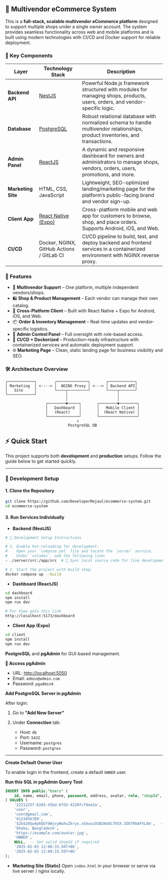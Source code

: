 ## 🛒 Multivendor eCommerce System

This is a **full-stack, scalable multivendor eCommerce platform** designed to support multiple shops under a single owner account. The system provides seamless functionality across web and mobile platforms and is built using modern technologies with CI/CD and Docker support for reliable deployment.

### 🧩 Key Components

| Layer              | Technology Stack                          | Description                                                                                                                      |
| ------------------ | ----------------------------------------- | -------------------------------------------------------------------------------------------------------------------------------- |
| **Backend API**    | [NestJS](https://nestjs.com/)             | Powerful Node.js framework structured with modules for managing shops, products, users, orders, and vendor-specific logic.       |
| **Database**       | [PostgreSQL](https://www.postgresql.org/) | Robust relational database with normalized schema to handle multivendor relationships, product inventories, and transactions.    |
| **Admin Panel**    | [ReactJS](https://react.dev/)             | A dynamic and responsive dashboard for owners and administrators to manage shops, vendors, orders, users, promotions, and more.  |
| **Marketing Site** | HTML, CSS, JavaScript                     | Lightweight, SEO-optimized landing/marketing page for the platform’s public-facing brand and vendor sign-up.                     |
| **Client App**     | [React Native (Expo)](https://expo.dev/)  | Cross-platform mobile and web app for customers to browse, shop, and place orders. Supports Android, iOS, and Web.               |
| **CI/CD**          | Docker, NGINX, GitHub Actions / GitLab CI | CI/CD pipeline to build, test, and deploy backend and frontend services in a containerized environment with NGINX reverse proxy. |

### 🌟 Features

* 🔗 **Multivendor Support** – One platform, multiple independent vendors/shops.
* 🛍️ **Shop & Product Management** – Each vendor can manage their own catalog.
* 📱 **Cross-Platform Client** – Built with React Native + Expo for Android, iOS, and Web.
* 📦 **Order & Inventory Management** – Real-time updates and vendor-specific logistics.
* 🎯 **Admin Control Panel** – Full oversight with role-based access.
* 🚀 **CI/CD + Dockerized** – Production-ready infrastructure with containerized services and automatic deployment support.
* 🌐 **Marketing Page** – Clean, static landing page for business visibility and SEO.

### 🛠️ Architecture Overview

```plaintext
┌────────────┐        ┌──────────────┐       ┌────────────┐
│ Marketing  │ <----> │  NGINX Proxy │ <---> │ Backend API│
│   Site     │        └────┬─────────┘       └────┬───────┘
└────────────┘             │                      │
                           │                      │
                  ┌────────▼─────┐       ┌────────▼────────┐
                  │   Dashboard  │       │   Mobile Client │
                  │   (React)    │       │  (React Native) │
                  └──────────────┘       └─────────────────┘
                                ↕
                            PostgreSQL DB
```


## ⚡ Quick Start

This project supports both **development** and **production** setups. Follow the guide below to get started quickly.

---

### 🔧 Development Setup

#### 1. Clone the Repository

```bash
git clone https://github.com/DeveloperRejaul/ecommerce-system.git
cd ecommerce-system
```

#### 3. Run Services Individually

* **Backend (NestJS)**

```bash
# 🔧 Development Setup Instructions

# 1. Enable hot-reloading for development:
#    Open your `compose.yml` file and locate the `server` service.
#    Under `volumes`, add the following line:
- ./server/src:/app/src  # 🔁 Sync local source code for live development

# 2. Start the project with build step:
docker compose up --build
```

* **Dashboard (ReactJS)**

```bash
cd dashboard
npm install
npm run dev

# For View goto this link
http://localhost:5173/dashboard
```

* **Client App (Expo)**

```bash
cd client
npm install
npm run dev
```

**PostgreSQL** and **pgAdmin** for GUI-based management.

**🚀 Access pgAdmin**

* URL: [http://localhost:5050](http://localhost:5050)
* Email: `admin@admin.com`
* Password: `pgadmin4`

**Add PostgreSQL Server in pgAdmin**

After login:

1. Go to **"Add New Server"**
2. Under **Connection** tab:

   * Host: `db`
   * Port: `5432`
   * Username: `postgres`
   * Password: `postgres`

---

**Create Default Owner User**

To enable login in the frontend, create a default `OWNER` user.

**Run this SQL in pgAdmin Query Tool**:

```sql
INSERT INTO public."Users" (
    id, name, email, phone, password, address, avatar, role, "shopId", "createdAt", "updatedAt"
) VALUES (
    '2221225f-6285-45bd-bfd3-4220fcf8ea2a', 
    'user', 
    'user@gmail.com', 
    '0123456789', 
    '$2b$10$w4p6QGfdWjxyNwXuZkryx.x5muucOSB2KmXC7O5X.IObTRbAFhLOm',  -- password: 123456
    'Dhaka, Bangladesh', 
    'https://example.com/avatar.jpg', 
    'OWNER', 
    NULL,  -- Set valid shopId if required
    '2025-02-03 12:00:33.507+06', 
    '2025-02-03 12:00:33.507+06'
);
```

* **Marketing Site (Static)**
  Open `index.html` in your browser or serve via live server / nginx locally.
